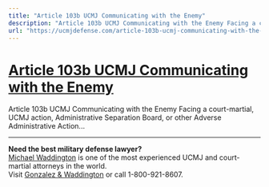 ```yaml
---
title: "Article 103b UCMJ Communicating with the Enemy"
description: "Article 103b UCMJ Communicating with the Enemy Facing a court-martial, UCMJ action, Administrative Separation Board, or other Adverse Administrative Action..."
url: "https://ucmjdefense.com/article-103b-ucmj-communicating-with-the-enemy.html"
---
```


# [Article 103b UCMJ Communicating with the Enemy](https://ucmjdefense.com/article-103b-ucmj-communicating-with-the-enemy.html)

Article 103b UCMJ Communicating with the Enemy Facing a court-martial, UCMJ action, Administrative Separation Board, or other Adverse Administrative Action...

---

**Need the best military defense lawyer?**  
[Michael Waddington](https://ucmjdefense.com/attorneys/michael-stewart-waddington-partner.html) is one of the most experienced UCMJ and court-martial attorneys in the world.  
Visit [Gonzalez & Waddington](https://ucmjdefense.com) or call 1-800-921-8607.
